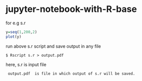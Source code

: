 # jupyter-notebook-with-R-base

 for e.g s.r 
``` s.r
y=seq(1,200,2)
plot(y)
```


run above s.r script  and  save output in any file  

```$ Rscript s.r > output.pdf```

here,
     s.r  is input file
     
     output.pdf  is file in which output of s.r will be saved.
